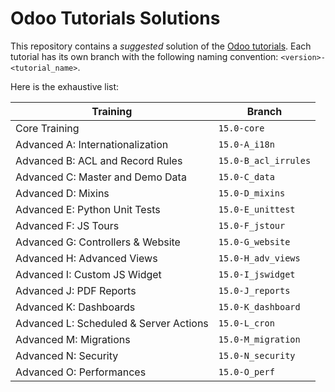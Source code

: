 # Odoo Tutorials Solutions

This repository contains a *suggested* solution of the
[Odoo tutorials](https://www.odoo.com/documentation/). Each tutorial has its own branch with
the following naming convention: `<version>-<tutorial_name>`.

Here is the exhaustive list:

| Training                                                 | Branch                               |
|----------------------------------------------------------|--------------------------------------|
| Core Training                                            | `15.0-core`                          |
| Advanced A: Internationalization                         | `15.0-A_i18n`                        |
| Advanced B: ACL and Record Rules                         | `15.0-B_acl_irrules`                 |
| Advanced C: Master and Demo Data                         | `15.0-C_data`                        |
| Advanced D: Mixins                                       | `15.0-D_mixins`                      |
| Advanced E: Python Unit Tests                            | `15.0-E_unittest`                    |
| Advanced F: JS Tours                                     | `15.0-F_jstour`                      |
| Advanced G: Controllers & Website                        | `15.0-G_website`                     |
| Advanced H: Advanced Views                               | `15.0-H_adv_views`                   |
| Advanced I: Custom JS Widget                             | `15.0-I_jswidget`                    |
| Advanced J: PDF Reports                                  | `15.0-J_reports`                     |
| Advanced K: Dashboards                                   | `15.0-K_dashboard`                   |
| Advanced L: Scheduled & Server Actions                   | `15.0-L_cron`                        |
| Advanced M: Migrations                                   | `15.0-M_migration`                   |
| Advanced N: Security                                     | `15.0-N_security`                    |
| Advanced O: Performances                                 | `15.0-O_perf`                        |
